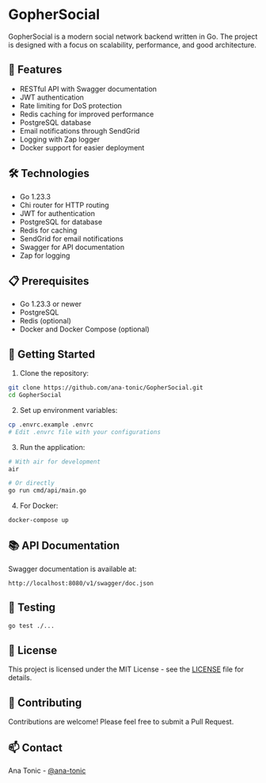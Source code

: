 # GopherSocial

GopherSocial is a modern social network backend written in Go. The project is designed with a focus on scalability, performance, and good architecture.

## 🚀 Features

- RESTful API with Swagger documentation
- JWT authentication
- Rate limiting for DoS protection
- Redis caching for improved performance
- PostgreSQL database
- Email notifications through SendGrid
- Logging with Zap logger
- Docker support for easier deployment

## 🛠️ Technologies

- Go 1.23.3
- Chi router for HTTP routing
- JWT for authentication
- PostgreSQL for database
- Redis for caching
- SendGrid for email notifications
- Swagger for API documentation
- Zap for logging

## 📋 Prerequisites

- Go 1.23.3 or newer
- PostgreSQL
- Redis (optional)
- Docker and Docker Compose (optional)

## 🚀 Getting Started

1. Clone the repository:
```bash
git clone https://github.com/ana-tonic/GopherSocial.git
cd GopherSocial
```

2. Set up environment variables:
```bash
cp .envrc.example .envrc
# Edit .envrc file with your configurations
```

3. Run the application:
```bash
# With air for development
air

# Or directly
go run cmd/api/main.go
```

4. For Docker:
```bash
docker-compose up
```

## 📚 API Documentation

Swagger documentation is available at:
```
http://localhost:8080/v1/swagger/doc.json
```

## 🧪 Testing

```bash
go test ./...
```

## 📝 License

This project is licensed under the MIT License - see the [LICENSE](LICENSE) file for details.

## 🤝 Contributing

Contributions are welcome! Please feel free to submit a Pull Request.

## 📫 Contact

Ana Tonic - [@ana-tonic](https://github.com/ana-tonic) 